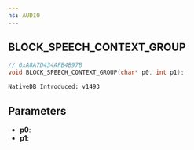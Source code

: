 ```yaml
---
ns: AUDIO
---
```

## BLOCK_​SPEECH_​CONTEXT_​GROUP

```c
// 0xA8A7D434AFB4B97B
void BLOCK_​SPEECH_​CONTEXT_​GROUP(char* p0, int p1);
```

```
NativeDB Introduced: v1493
```

## Parameters
* **p0**:
* **p1**:
